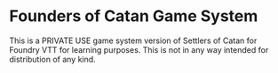 # Founders of Catan Game System

This is a PRIVATE USE game system version of Settlers of Catan for Foundry VTT for learning purposes. This is not in any way intended for distribution of any kind.